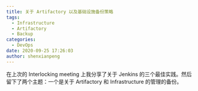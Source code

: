 ```yaml
---
title: 关于 Artifactory 以及基础设施备份策略
tags:
  - Infrastructure
  - Artifactory
  - Backup
categories:
  - DevOps
date: 2020-09-25 17:26:03
author: shenxianpeng
---
```


在上次的 Interlocking meeting 上我分享了关于 Jenkins 的三个最佳实践。然后留下了两个主题：一个是关于 Artifactory 和 Infrastructure 的管理的备份。


